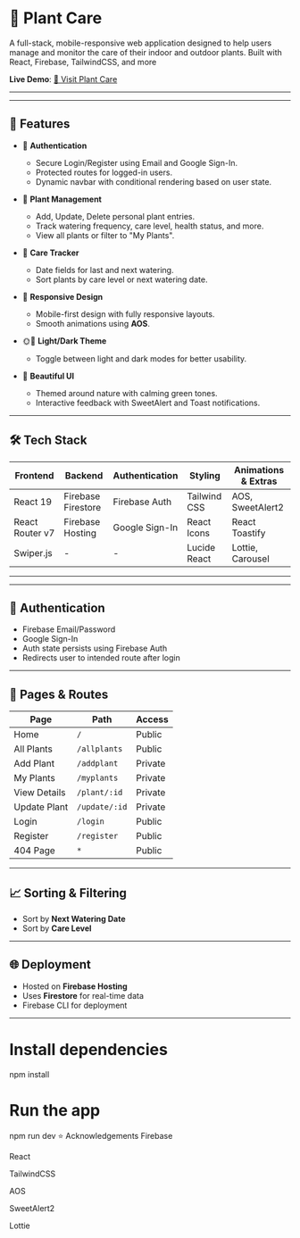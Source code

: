 # 🌿 Plant Care 

A full-stack, mobile-responsive web application designed to help users manage and monitor the care of their indoor and outdoor plants. Built with React, Firebase, TailwindCSS, and more

**Live Demo**: [🌱 Visit Plant Care](https://plant-care-fc5f9.web.app/)

---

---

## 🚀 Features

- 🔐 **Authentication**
  - Secure Login/Register using Email and Google Sign-In.
  - Protected routes for logged-in users.
  - Dynamic navbar with conditional rendering based on user state.

- 🌱 **Plant Management**
  - Add, Update, Delete personal plant entries.
  - Track watering frequency, care level, health status, and more.
  - View all plants or filter to "My Plants".

- 📅 **Care Tracker**
  - Date fields for last and next watering.
  - Sort plants by care level or next watering date.

- 📲 **Responsive Design**
  - Mobile-first design with fully responsive layouts.
  - Smooth animations using **AOS**.

- 🌞🌚 **Light/Dark Theme**
  - Toggle between light and dark modes for better usability.

- 🎨 **Beautiful UI**
  - Themed around nature with calming green tones.
  - Interactive feedback with SweetAlert and Toast notifications.

---

## 🛠️ Tech Stack

| Frontend | Backend | Authentication | Styling | Animations & Extras |
|----------|---------|----------------|---------|----------------------|
| React 19 | Firebase Firestore | Firebase Auth | Tailwind CSS | AOS, SweetAlert2 |
| React Router v7 | Firebase Hosting | Google Sign-In | React Icons | React Toastify |
| Swiper.js | - | - | Lucide React | Lottie, Carousel |

---

---

## 🔐 Authentication

- Firebase Email/Password
- Google Sign-In
- Auth state persists using Firebase Auth
- Redirects user to intended route after login

---

## 📌 Pages & Routes

| Page           | Path              | Access      |
|----------------|-------------------|-------------|
| Home           | `/`               | Public      |
| All Plants     | `/allplants`      | Public      |
| Add Plant      | `/addplant`       | Private     |
| My Plants      | `/myplants`       | Private     |
| View Details   | `/plant/:id`      | Private     |
| Update Plant   | `/update/:id`     | Private     |
| Login          | `/login`          | Public      |
| Register       | `/register`       | Public      |
| 404 Page       | `*`               | Public      |

---

## 📈 Sorting & Filtering

- Sort by **Next Watering Date**
- Sort by **Care Level**

---

## 🌐 Deployment

- Hosted on **Firebase Hosting**
- Uses **Firestore** for real-time data
- Firebase CLI for deployment

---


# Install dependencies
npm install

# Run the app
npm run dev
⭐ Acknowledgements
Firebase

React

TailwindCSS

AOS

SweetAlert2

Lottie


